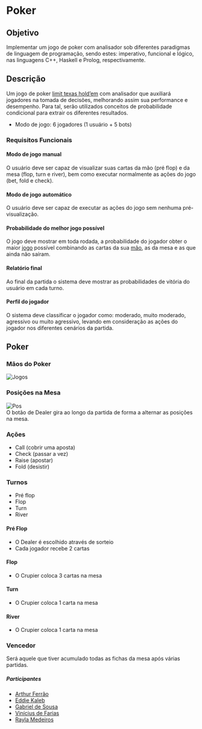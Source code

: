 # Poker 

## Objetivo
Implementar um jogo de poker com analisador sob diferentes paradigmas de linguagem de programação, 
sendo estes: imperativo, funcional e lógico, nas linguagens C++, Haskell e Prolog, respectivamente.

## Descrição
Um jogo de poker [limit texas hold’em](https://www.pokerstars.com/br/poker/games/texas-holdem/#/limit) 
com analisador que auxiliará jogadores na tomada de decisões, melhorando assim sua performance e desempenho. Para tal, 
serão utilizados conceitos de probabilidade condicional para extrair os diferentes resultados. 

* Modo de jogo: 6 jogadores (1 usuário + 5 bots)

### Requisitos Funcionais

#### Modo de jogo manual 
O usuário deve ser capaz de visualizar suas cartas da mão (pré flop) e da mesa (flop, turn e river), bem como executar 
normalmente as ações do jogo (bet, fold e check).

#### Modo de jogo automático
O usuário deve ser capaz de executar as ações do jogo sem nenhuma pré-visualização.

#### Probabilidade do melhor jogo possível
O jogo deve mostrar em toda rodada, a probabilidade do jogador obter o maior 
[jogo](https://pt.pokerstrategy.com/strategy/various-poker/texas-holdem-probabilidades/) 
possível combinando as cartas da sua [mão](http://www.natesholdem.com/pre-flop-odds.php), 
as da mesa e as que ainda não saíram.

#### Relatório final
Ao final da partida o sistema deve mostrar as probabilidades de vitória do usuário em cada turno.

#### Perfil do jogador
O sistema deve classificar o jogador como: moderado, muito moderado, agressivo ou muito 
agressivo, levando em consideração as ações do jogador nos diferentes cenários da partida.

## Poker

### Mãos do Poker

![Jogos](https://blog.betmotion.com/media/03.jpg)

### Posições na Mesa

![Pos](https://horusrafa.files.wordpress.com/2014/09/regrras-gerais-da-modalidade-mesa_do_guia.png)
<br>
O botão de Dealer gira ao longo da partida de forma a alternar as posições na mesa.

### Ações
* Call (cobrir uma aposta)
* Check (passar a vez)
* Raise (apostar)
* Fold (desistir)

### Turnos
* Pré flop 
* Flop
* Turn 
* River

#### Pré Flop
* O Dealer é escolhido através de sorteio
* Cada jogador recebe 2 cartas

#### Flop
* O Crupier coloca 3 cartas na mesa

#### Turn
* O Crupier coloca 1 carta na mesa

#### River 
* O Crupier coloca 1 carta na mesa

### Vencedor 
Será aquele que tiver acumulado todas as fichas da mesa após várias partidas.

##### Participantes
- [Arthur Ferrão](https://github.com/ArthurFerrao)
- [Eddie Kaleb](https://github.com/EddieKaleb)
- [Gabriel de Sousa](https://github.com/GabrielSBarros)
- [Vinícius de Farias](https://github.com/ViniFarias)
- [Rayla Medeiros](https://github.com/RaylaMedeiros)
 

